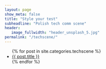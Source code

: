 ```yaml
---
layout: page
show_meta: false
title: "Style your test"
subheadline: "Polish tech comm scene"
header:
   image_fullwidth: "header_unsplash_5.jpg"
permalink: "/techscene/"
---
```

<ul>
    {% for post in site.categories.techscene %}
    <li><a href="{{ site.url }}{{ site.baseurl }}{{ post.url }}">{{ post.title }}</a></li>
    {% endfor %}
</ul>
